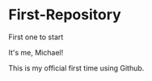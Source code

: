 # First-Repository
First one to start

It's me, Michael!

This is my official first time using Github.
